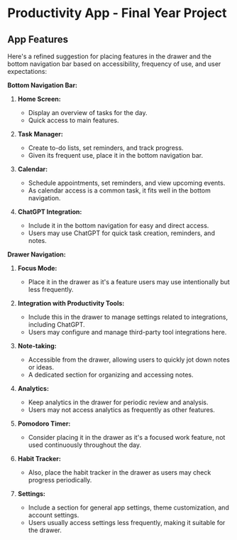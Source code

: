 # Productivity App - Final Year Project

## App Features

Here's a refined suggestion for placing features in the drawer and the bottom navigation bar based on accessibility, frequency of use, and user expectations:

**Bottom Navigation Bar:**

1. **Home Screen:**
   - Display an overview of tasks for the day.
   - Quick access to main features.

2. **Task Manager:**
   - Create to-do lists, set reminders, and track progress.
   - Given its frequent use, place it in the bottom navigation bar.

3. **Calendar:**
   - Schedule appointments, set reminders, and view upcoming events.
   - As calendar access is a common task, it fits well in the bottom navigation.

4. **ChatGPT Integration:**
   - Include it in the bottom navigation for easy and direct access.
   - Users may use ChatGPT for quick task creation, reminders, and notes.

**Drawer Navigation:**

1. **Focus Mode:**
   - Place it in the drawer as it's a feature users may use intentionally but less frequently.

2. **Integration with Productivity Tools:**
   - Include this in the drawer to manage settings related to integrations, including ChatGPT.
   - Users may configure and manage third-party tool integrations here.

3. **Note-taking:**
   - Accessible from the drawer, allowing users to quickly jot down notes or ideas.
   - A dedicated section for organizing and accessing notes.

4. **Analytics:**
   - Keep analytics in the drawer for periodic review and analysis.
   - Users may not access analytics as frequently as other features.

5. **Pomodoro Timer:**
   - Consider placing it in the drawer as it's a focused work feature, not used continuously throughout the day.

6. **Habit Tracker:**
   - Also, place the habit tracker in the drawer as users may check progress periodically.

7. **Settings:**
   - Include a section for general app settings, theme customization, and account settings.
   - Users usually access settings less frequently, making it suitable for the drawer.

